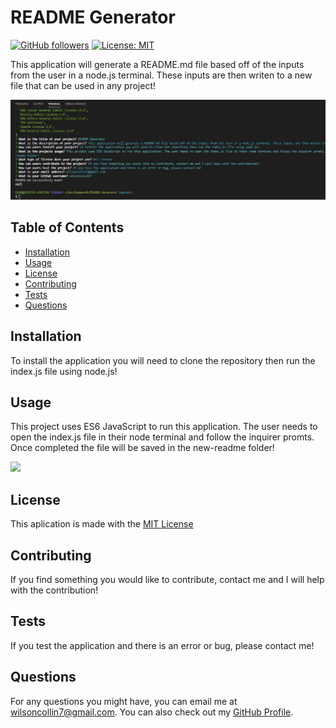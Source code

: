 # README Generator 
  [![GitHub followers](https://img.shields.io/github/followers/wilsoncollin7.svg?style=social&label=Follow&maxAge=2592000)](https://github.com/wilsoncollin7?tab=followers) [![License: MIT](https://img.shields.io/badge/License-MIT-yellow.svg)](https://opensource.org/licenses/MIT)

  This application will generate a README.md file based off of the inputs from the user in a node.js terminal. These inputs are then writen to a new file that can be used in any project!
  
  <img src="/photos/terminal.JPG">
  
  ## Table of Contents

  - [Installation](#installation)
  - [Usage](#usage)
  - [License](#license)
  - [Contributing](#contributing)
  - [Tests](#tests)
  - [Questions](#questions)

  ## Installation

  To install the application you will need to clone the repository then run the index.js file using node.js!

  ## Usage

  This project uses ES6 JavaScript to run this application. The user needs to open the index.js file in their node terminal and follow the inquirer promts. Once completed the file will be saved in the new-readme folder!
  
  <img src="/photos/workingApp.gif">

  ## License

  This aplication is made with the [MIT License](https://opensource.org/licenses/MIT)

  ## Contributing

  If you find something you would like to contribute, contact me and I will help with the contribution!

  ## Tests

  If you test the application and there is an error or bug, please contact me!

  ## Questions

  For any questions you might have, you can email me at wilsoncollin7@gmail.com. You can also check out my [GitHub Profile](https://github.com/wilsoncollin7).
